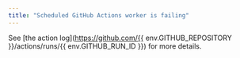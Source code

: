 ```yaml
---
title: "Scheduled GitHub Actions worker is failing"
---
```


See [the action log](https://github.com/{{ env.GITHUB_REPOSITORY }}/actions/runs/{{ env.GITHUB_RUN_ID }}) for more details.

